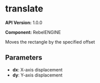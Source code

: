 # translate

**API Version:** 1.0.0

**Component:** RebelENGINE

Moves the rectangle by the specified offset

## Parameters

- **dx**: X-axis displacement
- **dy**: Y-axis displacement

